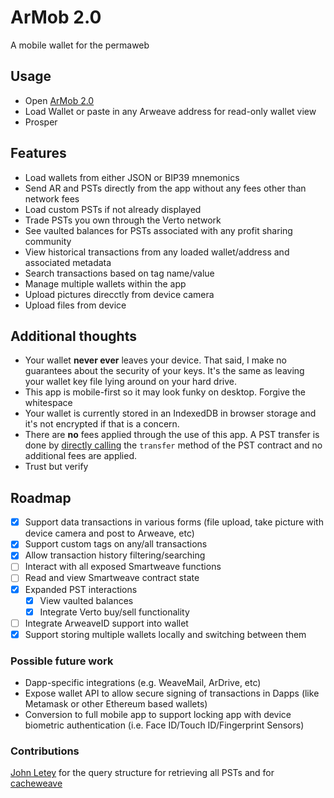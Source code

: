 # ArMob 2.0

A mobile wallet for the permaweb

## Usage

- Open [ArMob 2.0](https://acolytec3.github.io/armob-2.0)
- Load Wallet or paste in any Arweave address for read-only wallet view
- Prosper

## Features
- Load wallets from either JSON or BIP39 mnemonics
- Send AR and PSTs directly from the app without any fees other than network fees
- Load custom PSTs if not already displayed
- Trade PSTs you own through the Verto network
- See vaulted balances for PSTs associated with any profit sharing community
- View historical transactions from any loaded wallet/address and associated metadata
- Search transactions based on tag name/value
- Manage multiple wallets within the app
- Upload pictures direcctly from device camera
- Upload files from device

## Additional thoughts
 - Your wallet **never ever** leaves your device.  That said, I make no guarantees about the security of your keys. It's the same as leaving your wallet key file lying around on your hard drive.
 - This app is mobile-first so it may look funky on desktop.  Forgive the whitespace
 - Your wallet is currently stored in an IndexedDB in browser storage and it's not encrypted if that is a concern. 
 - There are **no** fees applied through the use of this app.  A PST transfer is done by [directly calling](https://github.com/acolytec3/ArMob-2.0/blob/b730e534cff86664a49c5307baffd0367f1ba3a1/src/providers/wallets.ts#L165) the `transfer` method of the PST contract and no additional fees are applied.  
 - Trust but verify
 
 ## Roadmap
- [x] Support data transactions in various forms (file upload, take picture with device camera and post to Arweave, etc)
- [x] Support custom tags on any/all transactions
- [x] Allow transaction history filtering/searching
- [ ] Interact with all exposed Smartweave functions
- [ ] Read and view Smartweave contract state
- [x] Expanded PST interactions
    - [x] View vaulted balances
    - [x] Integrate Verto buy/sell functionality
- [ ] Integrate ArweaveID support into wallet
- [x] Support storing multiple wallets locally and switching between them

### Possible future work
- Dapp-specific integrations (e.g. WeaveMail, ArDrive, etc)
- Expose wallet API to allow secure signing of transactions in Dapps (like Metamask or other Ethereum based wallets)
- Conversion to full mobile app to support locking app with device biometric authentication (i.e. Face ID/Touch ID/Fingerprint Sensors)

### Contributions
[John Letey](https://github.com/johnletey) for the query structure for retrieving all PSTs and for [cacheweave](https://github.com/johnletey/cacheweave)
